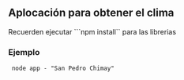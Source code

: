 ## Aplocación para obtener el clima 

Recuerden ejecutar ```npm install`` para las librerias

### Ejemplo

``` node app - "San Pedro Chimay"``` 
